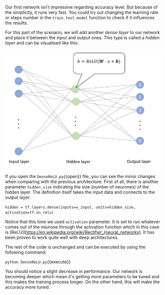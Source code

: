 Our first network isn't impressive regarding accuracy level. But because of the simplicity, it runs very fast. You could try out changing the learning rate or steps number in the `train_test_model` function to check if it influences the results.

For this part of the scenario, we will add another *dense layer* to our network and place it between the *input* and *output* ones. This type is called a *hidden layer* and can be visualised like this:

![Dense hidden layer](assets/images/Dense-hidden.png)

If you open the `DenseReLU.py`{{open}} file, you can see the minor changes when comparing with the previous architecture. First of all, there is another parameter `hidden_size` indicating the size (number of neurones) of the hidden layer. The definition itself takes the input data and connects to the output layer:

`hidden = tf.layers.dense(inputs=x_input, units=hidden_size, activation=tf.nn.relu)`

Notice that this time we used `activation` parameter. It is set to run whatever comes out of the neurone through the activation function which in this case is [ReLU](https://en.wikipedia.org/wiki/Rectifier_(neural_networks). It has been proven to work quite well with deep architectures.

The rest of the code is unchanged and can be executed by using the following command:

`python DenseReLU.py`{{execute}}

You should notice a slight decrease in performance. Our network is becoming deeper which mean it's getting more parameters to be tuned and this makes the training process longer. On the other hand, this will make the accuracy more tuned.
